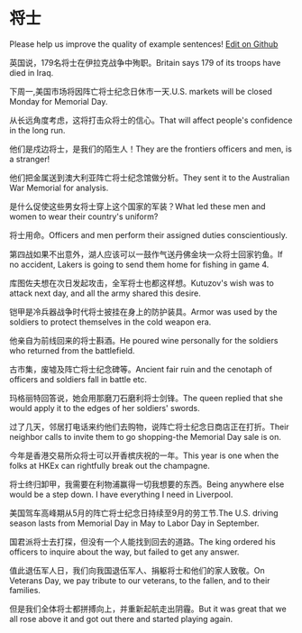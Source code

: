 # 将士

Please help us improve the quality of example sentences! [Edit on Github](https://github.com/jiyushe/jiyu-example-sentence-source/blob/main/chinese/jiangshi_1.md)

<p><span class="chinese">英国说，179名将士在伊拉克战争中殉职。</span><span class="english">Britain says 179 of its troops have died in Iraq.</span></p>

<p><span class="chinese">下周一,美国市场将因阵亡将士纪念日休市一天.</span><span class="english">U.S. markets will be closed Monday for Memorial Day.</span></p>

<p><span class="chinese">从长远角度考虑，这将打击众将士的信心。</span><span class="english">That will affect people's confidence in the long run.</span></p>

<p><span class="chinese">他们是戍边将士，是我们的陌生人！</span><span class="english">They are the frontiers officers and men, is a stranger!</span></p>

<p><span class="chinese">他们把金属送到澳大利亚阵亡将士纪念馆做分析。</span><span class="english">They sent it to the Australian War Memorial for analysis.</span></p>

<p><span class="chinese">是什么促使这些男女将士穿上这个国家的军装？</span><span class="english">What led these men and women to wear their country's uniform?</span></p>

<p><span class="chinese">将士用命。</span><span class="english">Officers and men perform their assigned duties conscientiously.</span></p>

<p><span class="chinese">第四战如果不出意外，湖人应该可以一鼓作气送丹佛金块一众将士回家钓鱼。</span><span class="english">If no accident, Lakers is going to send them home for fishing in game 4.</span></p>

<p><span class="chinese">库图佐夫想在次日发起攻击，全军将士也都这样想。</span><span class="english">Kutuzov's wish was to attack next day, and all the army shared this desire.</span></p>

<p><span class="chinese">铠甲是冷兵器战争时代将士披挂在身上的防护装具。</span><span class="english">Armor was used by the soldiers to protect themselves in the cold weapon era.</span></p>

<p><span class="chinese">他亲自为前线回来的将士斟酒。</span><span class="english">He poured wine personally for the soldiers who returned from the battlefield.</span></p>

<p><span class="chinese">古市集，废墟及阵亡将士纪念碑等。</span><span class="english">Ancient fair ruin and the cenotaph of officers and soldiers fall in battle etc.</span></p>

<p><span class="chinese">玛格丽特回答说，她会用那磨刀石磨利将士剑锋。</span><span class="english">The queen replied that she would apply it to the edges of her soldiers' swords.</span></p>

<p><span class="chinese">过了几天，邻居打电话来约他们去购物，说阵亡将士纪念日商店正在打折。</span><span class="english">Their neighbor calls to invite them to go shopping-the Memorial Day sale is on.</span></p>

<p><span class="chinese">今年是香港交易所众将士可以开香槟庆祝的一年。</span><span class="english">This year is one when the folks at HKEx can rightfully break out the champagne.</span></p>

<p><span class="chinese">将士终归卸甲，我需要在利物浦赢得一切我想要的东西。</span><span class="english">Being anywhere else would be a step down. I have everything I need in Liverpool.</span></p>

<p><span class="chinese">美国驾车高峰期从5月的阵亡将士纪念日持续至9月的劳工节.</span><span class="english">The U.S. driving season lasts from Memorial Day in May to Labor Day in September.</span></p>

<p><span class="chinese">国君派将士去打探，但没有一个人能找到回去的道路。</span><span class="english">The king ordered his officers to inquire about the way, but failed to get any answer.</span></p>

<p><span class="chinese">值此退伍军人日，我们向我国退伍军人、捐躯将士和他们的家人致敬。</span><span class="english">On Veterans Day, we pay tribute to our veterans, to the fallen, and to their families.</span></p>

<p><span class="chinese">但是我们全体将士都拼搏向上，并重新起航走出阴霾。</span><span class="english">But it was great that we all rose above it and got out there and started playing again.</span></p>

